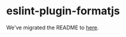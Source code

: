 # eslint-plugin-formatjs

We've migrated the README to [here](../../website/docs/tooling/linter.md).
